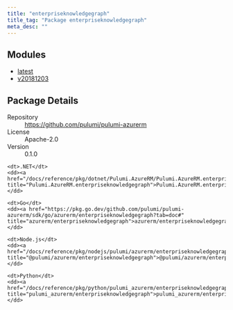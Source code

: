 ```yaml
---
title: "enterpriseknowledgegraph"
title_tag: "Package enterpriseknowledgegraph"
meta_desc: ""
---
```


<!-- WARNING: this file was generated by Pulumi Docs Generator. -->
<!-- Do not edit by hand unless you're certain you know what you are doing! -->



<h2 id="modules">Modules</h2>
<ul class="api">
    <li><a href="latest/" title="latest"><span class="symbol module"></span>latest</a></li>
    <li><a href="v20181203/" title="v20181203"><span class="symbol module"></span>v20181203</a></li>
</ul>

<h2 id="package-details">Package Details</h2>
<dl class="package-details">
	<dt>Repository</dt>
	<dd><a href="https://github.com/pulumi/pulumi-azurerm">https://github.com/pulumi/pulumi-azurerm</a></dd>
	<dt>License</dt>
	<dd>Apache-2.0</dd>
	<dt>Version</dt>
	<dd>0.1.0</dd>
</dl>



<dl class="tabular">

    <dt>.NET</dt>
    <dd><a href="/docs/reference/pkg/dotnet/Pulumi.AzureRM/Pulumi.AzureRM.enterpriseknowledgegraph.html" title="Pulumi.AzureRM.enterpriseknowledgegraph">Pulumi.AzureRM.enterpriseknowledgegraph</a></dd>

    <dt>Go</dt>
    <dd><a href="https://pkg.go.dev/github.com/pulumi/pulumi-azurerm/sdk/go/azurerm/enterpriseknowledgegraph?tab=doc#" title="azurerm/enterpriseknowledgegraph">azurerm/enterpriseknowledgegraph</a></dd>

    <dt>Node.js</dt>
    <dd><a href="/docs/reference/pkg/nodejs/pulumi/azurerm/enterpriseknowledgegraph/#" title="@pulumi/azurerm/enterpriseknowledgegraph">@pulumi/azurerm/enterpriseknowledgegraph</a></dd>

    <dt>Python</dt>
    <dd><a href="/docs/reference/pkg/python/pulumi_azurerm/enterpriseknowledgegraph" title="pulumi_azurerm/enterpriseknowledgegraph">pulumi_azurerm/enterpriseknowledgegraph</a></dd>

</dl>

